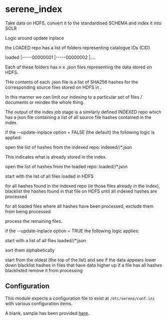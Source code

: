 # serene_index

Take data on HDFS, convert it to the standardised SCHEMA and index it into SOLR


Logic around update inplace


the LOADED repo has a list of folders representing catalogue IDs (CID)

loaded
 |-----00000001
 |-----00000002
 |....

Each of these folders has n x <FILENAME>.json files representing the data stored on HDFS.

THe contents of each <FILENAME>.json file is a list of SHA256 hashes for the corresponding source files stored
on HDFS in <FILENAME>.

In this manner we can limit our indexing to a particular set of files / documents or reindex the whole thing.

The output of the index job stage is a similarly defined INDEXED repo which has a json file containing a list of all
source file hashes contained in the index.


if the --update-inplace option = FALSE (the default) the following logic is applied:


open the list of hashes from the indexed repo: indexed/<CID>/*.json

This indicates what is already stored in the index.

open the list of hashes from the loaded repo: loaded/<CID>/*.json

start with the list of all files loaded in HDFS

for all hashes found in the indexed repo (ie those files already in the index), blacklist the hashes found in that file
on HDFS until all indexed hashes are processed

for all loaded files where all hashes have been processed, exclude them from being processed

process the remaining files.


if the --update-inplace option = TRUE the following logic applies:

start with a list of all files loaded/<CID>/*.json

sort them alphabetically

start from the oldest (the top of the list) and see if the data appears lower down
blacklist hashes in files that have data higher up
if a file has all hashes blacklisted remove it from processing

## Configuration

This module expects a configuration file to exist at `/etc/serene/conf.ini` with various configuration items.

A blank, sample has been provided [here](config/sample_serene_index.ini).

